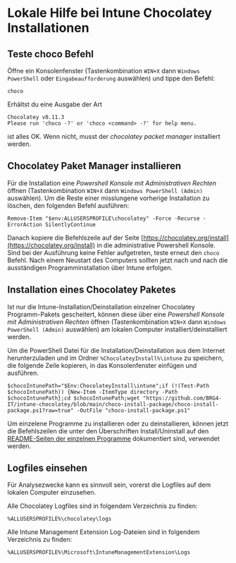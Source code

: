# Lokale Hilfe bei Intune Chocolatey Installationen

## Teste choco Befehl

Öffne ein Konsolenfenster (Tastenkombination `WIN+X` dann `Windows PowerShell` oder `Eingabeaufforderung` auswählen) und tippe den Befehl:

    choco

Erhältst du eine Ausgabe der Art

    Chocolatey v0.11.3
    Please run 'choco -?' or 'choco <command> -?' for help menu.

ist alles OK. Wenn nicht, musst der _chocolatey packet manager_ installiert werden.


## Chocolatey Paket Manager installieren

Für die Installation eine _Powershell Konsole mit Administrativen Rechten_ öffnen  (Tastenkombination `WIN+X` dann `Windows PowerShell (Admin)` auswählen). Um die Reste einer misslungene vorherige Installation zu löschen, den folgenden Befehl ausführen:

```
Remove-Item "$env:ALLUSERSPROFILE\chocolatey" -Force -Recurse -ErrorAction SilentlyContinue
```

Danach kopiere die Befehlszeile auf der Seite [https://chocolatey.org/install](https://chocolatey.org/install) in die administrative Powershell Konsole. Sind bei der Ausführung keine Fehler aufgetreten, teste erneut den `choco` Befehl. Nach einem Neustart des Computers sollten jetzt nach und nach die ausständigen Programminstallation über Intune erfolgen.


## Installation eines Chocolatey Paketes

Ist nur die Intune-Installation/Deinstallation einzelner Chocolatey Programm-Pakets gescheitert, können diese über eine  _Powershell Konsole mit Administrativen Rechten_ öffnen (Tastenkombination `WIN+X` dann `Windows PowerShell (Admin)` auswählen) am lokalen Computer installiert/deinstalliert werden.

Um die PowerShell Datei für die Installation/Deinstallation aus dem Internet herunterzuladen und im Ordner `%ChocolateyInstall%\intune` zu speichern, die folgende Zeile kopieren, in das Konsolenfenster einfügen und ausführen. 

```
$chocoIntunePath="$Env:ChocolateyInstall\intune";if (!(Test-Path $chocoIntunePath)) {New-Item -ItemType directory -Path $chocoIntunePath};cd $chocoIntunePath;wget "https://github.com/BRG4-IT/intune-chocolatey/blob/main/choco-install-package/choco-install-package.ps1?raw=true" -OutFile "choco-install-package.ps1"
```

Um einzelene Programme zu installieren oder zu deinstallieren, können jetzt die Befehlszeilen die unter den Überschriften Install/Uninstall auf den [README-Seiten der einzelnen Programme](https://github.com/BRG4-IT/intune-chocolatey#step-2-deploy-chocolatey-packages-with-intune) dokumentiert sind, verwendet werden.

    
## Logfiles einsehen

Für Analysezwecke kann es sinnvoll sein, vorerst die Logfiles auf dem lokalen Computer einzusehen.

Alle Chocolatey Logfiles sind in folgendem Verzeichnis zu finden:

    %ALLUSERSPROFILE%\chocolatey\logs

Alle Intune Management Extension Log-Dateien sind in folgendem Verzeichnis zu finden:

    %ALLUSERSPROFILE%\Microsoft\IntuneManagementExtension\Logs

